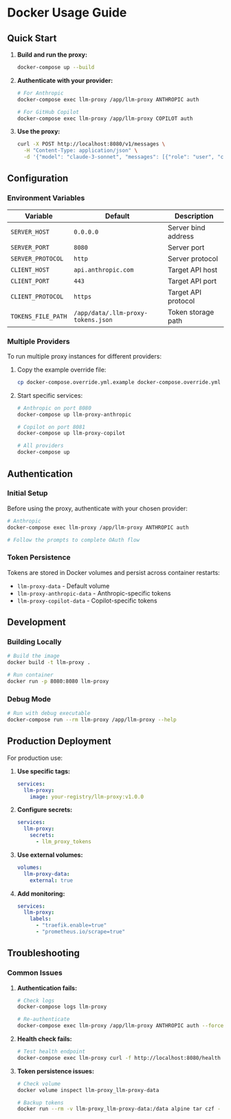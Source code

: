 # Docker Usage Guide

## Quick Start

1. **Build and run the proxy:**
   ```bash
   docker-compose up --build
   ```

2. **Authenticate with your provider:**
   ```bash
   # For Anthropic
   docker-compose exec llm-proxy /app/llm-proxy ANTHROPIC auth

   # For GitHub Copilot
   docker-compose exec llm-proxy /app/llm-proxy COPILOT auth
   ```

3. **Use the proxy:**
   ```bash
   curl -X POST http://localhost:8080/v1/messages \
     -H "Content-Type: application/json" \
     -d '{"model": "claude-3-sonnet", "messages": [{"role": "user", "content": "Hello!"}]}'
   ```

## Configuration

### Environment Variables

| Variable | Default | Description |
|----------|---------|-------------|
| `SERVER_HOST` | `0.0.0.0` | Server bind address |
| `SERVER_PORT` | `8080` | Server port |
| `SERVER_PROTOCOL` | `http` | Server protocol |
| `CLIENT_HOST` | `api.anthropic.com` | Target API host |
| `CLIENT_PORT` | `443` | Target API port |
| `CLIENT_PROTOCOL` | `https` | Target API protocol |
| `TOKENS_FILE_PATH` | `/app/data/.llm-proxy-tokens.json` | Token storage path |

### Multiple Providers

To run multiple proxy instances for different providers:

1. Copy the example override file:
   ```bash
   cp docker-compose.override.yml.example docker-compose.override.yml
   ```

2. Start specific services:
   ```bash
   # Anthropic on port 8080
   docker-compose up llm-proxy-anthropic

   # Copilot on port 8081
   docker-compose up llm-proxy-copilot

   # All providers
   docker-compose up
   ```

## Authentication

### Initial Setup

Before using the proxy, authenticate with your chosen provider:

```bash
# Anthropic
docker-compose exec llm-proxy /app/llm-proxy ANTHROPIC auth

# Follow the prompts to complete OAuth flow
```

### Token Persistence

Tokens are stored in Docker volumes and persist across container restarts:
- `llm-proxy-data` - Default volume
- `llm-proxy-anthropic-data` - Anthropic-specific tokens
- `llm-proxy-copilot-data` - Copilot-specific tokens

## Development

### Building Locally

```bash
# Build the image
docker build -t llm-proxy .

# Run container
docker run -p 8080:8080 llm-proxy
```

### Debug Mode

```bash
# Run with debug executable
docker-compose run --rm llm-proxy /app/llm-proxy --help
```

## Production Deployment

For production use:

1. **Use specific tags:**
   ```yaml
   services:
     llm-proxy:
       image: your-registry/llm-proxy:v1.0.0
   ```

2. **Configure secrets:**
   ```yaml
   services:
     llm-proxy:
       secrets:
         - llm_proxy_tokens
   ```

3. **Use external volumes:**
   ```yaml
   volumes:
     llm-proxy-data:
       external: true
   ```

4. **Add monitoring:**
   ```yaml
   services:
     llm-proxy:
       labels:
         - "traefik.enable=true"
         - "prometheus.io/scrape=true"
   ```

## Troubleshooting

### Common Issues

1. **Authentication fails:**
   ```bash
   # Check logs
   docker-compose logs llm-proxy

   # Re-authenticate
   docker-compose exec llm-proxy /app/llm-proxy ANTHROPIC auth --force
   ```

2. **Health check fails:**
   ```bash
   # Test health endpoint
   docker-compose exec llm-proxy curl -f http://localhost:8080/health
   ```

3. **Token persistence issues:**
   ```bash
   # Check volume
   docker volume inspect llm-proxy_llm-proxy-data

   # Backup tokens
   docker run --rm -v llm-proxy_llm-proxy-data:/data alpine tar czf - -C /data . > tokens-backup.tar.gz
   ```